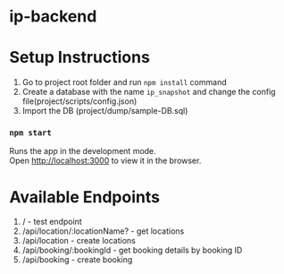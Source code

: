 # ip-backend

# Setup Instructions
1. Go to project root folder and run `npm install` command
2. Create a database with the name `ip_snapshot` and change the config file(project/scripts/config.json)
3. Import the DB (project/dump/sample-DB.sql)


### `npm start`

Runs the app in the development mode.<br>
Open [http://localhost:3000](http://localhost:3000) to view it in the browser.

# Available Endpoints
1. / - test endpoint
2. /api/location/:locationName? - get locations
3. /api/location - create locations
4. /api/booking/:bookingId - get booking details by booking ID
5. /api/booking - create booking